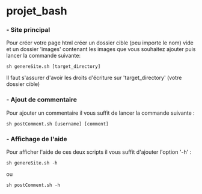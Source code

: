 # projet_bash

### - Site principal

Pour créer votre page html créer un dossier cible (peu importe le nom) vide et un dossier 'images' 
contenant les images que vous souhaitez ajouter puis lancer la commande suivante:

    sh genereSite.sh [target_directory]

Il faut s'assurer d'avoir les droits d'écriture sur 'target_directory' (votre dossier cible)

### - Ajout de commentaire

Pour ajouter un commentaire il vous suffit de lancer la commande suivante :

    sh postComment.sh [username] [comment]

### - Affichage de l'aide

Pour afficher l'aide de ces deux scripts il vous suffit d'ajouter l'option '-h' :

    sh genereSite.sh -h

ou

    sh postComment.sh -h